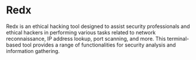 # Redx
Redx is an ethical hacking tool designed to assist security professionals and ethical hackers in performing various tasks related to network reconnaissance, IP address lookup, port scanning, and more. This terminal-based tool provides a range of functionalities for security analysis and information gathering.
